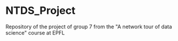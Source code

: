 # NTDS_Project
Repository of the project of group 7 from the "A network tour of data science" course at EPFL
